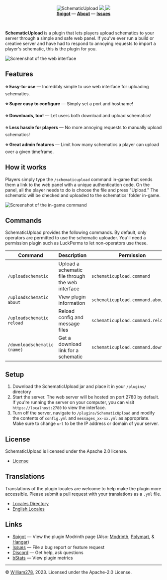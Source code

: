 <!--suppress ALL -->
<p align="center">
    <img src="images/banner.png" alt="SchematicUpload" />
    <a href="https://github.com/WiIIiam278/SchematicUpload/actions/workflows/ci.yml">
        <img src="https://img.shields.io/github/actions/workflow/status/WiIIiam278/SchematicUpload/ci.yml?branch=master&logo=github"/>
    </a> 
    <a href="https://discord.gg/tVYhJfyDWG">
        <img src="https://img.shields.io/discord/818135932103557162.svg?label=&logo=discord&logoColor=fff&color=7389D8&labelColor=6A7EC2" />
    </a> 
    <br/>
    <b>
        <a href="https://www.spigotmc.org/resources/schematicupload.100657/">Spigot</a>
    </b> —
    <b>
        <a href="https://william278.net/project/schematicupload">About</a>
    </b> — 
    <b>
        <a href="https://github.com/WiIIiam278/SchematicUpload/issues">Issues</a>
    </b>
</p>
<br/>

**SchematicUpload** is a plugin that lets players upload schematics to your server through a simple and safe web panel.
If you've ever run a build or creative server and have had to respond to annoying requests to import a player's
schematic, this is the plugin for you.

![Screenshot of the web interface](images/web-interface.png)

## Features
**⭐ Easy-to-use** &mdash; Incredibly simple to use web interface for uploading schematics.

**⭐ Super easy to configure** &mdash; Simply set a port and hostname!

**⭐ Downloads, too!** &mdash; Let users both download and upload schematics!

**⭐ Less hassle for players** &mdash; No more annoying requests to manually upload schematics!

**⭐ Great admin features** &mdash; Limit how many schematics a player can upload over a given timeframe.

## How it works

Players simply type the `/schematicupload` command in-game that sends them a link to the web panel with a unique
authentication code. On the panel, all the player needs to do is choose the file and press "Upload." The schematic will
be checked and uploaded to the schematics' folder in-game.

![Screenshot of the in-game command](images/in-game-command.png)

## Commands

SchematicUpload provides the following commands. By default, only operators are permitted to use the schematic uploader.
You'll need a permission plugin such as LuckPerms to let non-operators use these.

| Command                     | Description                                       | Permission                         |
|-----------------------------|---------------------------------------------------|------------------------------------|
| `/uploadschematic`          | Upload a schematic file through the web interface | `schematicupload.command`          |
| `/uploadschematic about`    | View plugin information                           | `schematicupload.command.about`    |
| `/uploadschematic reload`   | Reload config and message files                   | `schematicupload.command.reload`   |
| `/downloadschematic (name)` | Get a download link for a schematic               | `schematicupload.command.download` |

## Setup

1. Download the SchematicUpload jar and place it in your `/plugins/` directory
2. Start the server. The web server will be hosted on port 2780 by default. If you're running the server on your
   computer, you can visit `https://localhost:2780` to view the interface.
3. Turn off the server, navigate to `/plugins/SchematicUpload` and modify the contents of `config.yml` and
   `messages_xx-xx.yml` as appropriate. Make sure to change `url` to be the IP address or domain of your server.

## License
SchematicUpload is licensed under the Apache 2.0 license.

- [License](https://github.com/WiIIiam278/SchematicUpload/blob/master/LICENSE)

## Translations
Translations of the plugin locales are welcome to help make the plugin more accessible. Please submit a pull request with your translations as a `.yml` file.

- [Locales Directory](https://github.com/WiIIiam278/SchematicUpload/tree/master/src/main/resources/locales)
- [English Locales](https://github.com/WiIIiam278/SchematicUpload/tree/master/src/main/resources/locales/en-gb.yml)

## Links
- [Spigot](https://www.spigotmc.org/resources/schematicupload.100657/) &mdash; View the plugin Modrinth page (Also: [Modrinth](https://modrinth.com/plugin/schematicupload), [Polymart](https://polymart.org/resource/schematicupload.2125), & [Hangar](https://hangar.papermc.io/William278/SchematicUpload))
- [Issues](https://github.com/WiIIiam278/SchematicUpload/issues) &mdash; File a bug report or feature request
- [Discord](https://discord.gg/tVYhJfyDWG) &mdash; Get help, ask questions
- [bStats](https://bstats.org/plugin/bukkit/SchematicUpload/14611) &mdash; View plugin metrics

---
&copy; [William278](https://william278.net/), 2023. Licensed under the Apache-2.0 License.
